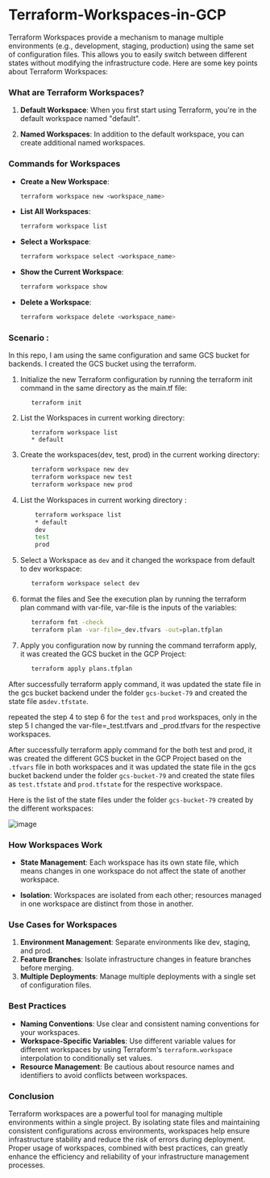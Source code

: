 # Terraform-Workspaces-in-GCP

Terraform Workspaces provide a mechanism to manage multiple environments (e.g., development, staging, production) using the same set of configuration files. This allows you to easily switch between different states without modifying the infrastructure code. Here are some key points about Terraform Workspaces:

### What are Terraform Workspaces?

1. **Default Workspace**: When you first start using Terraform, you're in the default workspace named "default".

2. **Named Workspaces**: In addition to the default workspace, you can create additional named workspaces.

### Commands for Workspaces

- **Create a New Workspace**: 
  ```sh
  terraform workspace new <workspace_name>
  ```
- **List All Workspaces**:
  ```sh
  terraform workspace list
  ```
- **Select a Workspace**:
  ```sh
  terraform workspace select <workspace_name>
  ```
- **Show the Current Workspace**:
  ```sh
  terraform workspace show
  ```
- **Delete a Workspace**:
  ```sh
  terraform workspace delete <workspace_name>
  ```

### Scenario :

In this repo, I am using the same configuration and same GCS bucket for backends. I created the GCS bucket using the terraform.

1. Initialize the new Terraform configuration by running the terraform init command in the same directory as the main.tf file:

    ```
       terraform init
    ```

1. List the Workspaces in current working directory:
  
    ```
       terraform workspace list
       * default
    ```
2. Create the workspaces(dev, test, prod) in the current working directory: 

    ```sh
       terraform workspace new dev
       terraform workspace new test
       terraform workspace new prod
    ```

3. List the Workspaces in current working directory :
  
    ```sh
        terraform workspace list
        * default
        dev
        test
        prod
    ```

4. Select a Workspace as `dev` and it changed the workspace from default to dev workspace:
  
    ```sh
       terraform workspace select dev
    ```


5. format the files and See the execution plan by running the terraform plan command with var-file, var-file is the inputs of the variables:

    ```sh
       terraform fmt -check
       terraform plan -var-file=_dev.tfvars -out=plan.tfplan
    ```

6. Apply you configuration now by running the command terraform apply, it was created the GCS bucket in the GCP Project:

    ```sh
       terraform apply plans.tfplan
    ```

After successfully terraform apply command, it was updated the state file in the gcs bucket backend under the folder `gcs-bucket-79` and created the state file as`dev.tfstate`.

repeated the step 4 to step 6 for the `test` and `prod` workspaces, only in the step 5 I changed the var-file=_test.tfvars and _prod.tfvars for the respective workspaces. 

After successfully terraform apply command for the both test and prod, it was created the different GCS bucket in the GCP Project based on the `.tfvars` file in both workspaces and it was updated the state file in the gcs bucket backend under the folder `gcs-bucket-79` and created the state files as `test.tfstate` and `prod.tfstate` for the respective workspace.

Here is the list of the state files under the folder `gcs-bucket-79` created by the different workspaces:

![image](https://github.com/pavans78/Terraform-Workspaces-in-GCP/assets/75356244/bcbbbf16-e359-4a0b-8a39-3ece450aed9e)


### How Workspaces Work

- **State Management**: Each workspace has its own state file, which means changes in one workspace do not affect the state of another workspace.

- **Isolation**: Workspaces are isolated from each other; resources managed in one workspace are distinct from those in another.

### Use Cases for Workspaces

1. **Environment Management**: Separate environments like dev, staging, and prod.
2. **Feature Branches**: Isolate infrastructure changes in feature branches before merging.
3. **Multiple Deployments**: Manage multiple deployments with a single set of configuration files.

### Best Practices

- **Naming Conventions**: Use clear and consistent naming conventions for your workspaces.
- **Workspace-Specific Variables**: Use different variable values for different workspaces by using Terraform's `terraform.workspace` interpolation to conditionally set values.
- **Resource Management**: Be cautious about resource names and identifiers to avoid conflicts between workspaces.

### Conclusion

Terraform workspaces are a powerful tool for managing multiple environments within a single project. By isolating state files and maintaining consistent configurations across environments, workspaces help ensure infrastructure stability and reduce the risk of errors during deployment. Proper usage of workspaces, combined with best practices, can greatly enhance the efficiency and reliability of your infrastructure management processes.

